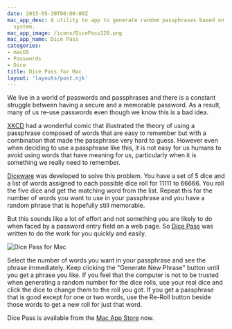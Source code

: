 ```yaml
---
date: 2015-05-30T00:00:00Z
mac_app_desc: A utility to app to generate random passphrases based on the Diceware
  system.
mac_app_image: /icons/DicePass128.png
mac_app_name: Dice Pass
categories:
- macOS
- Passwords
- Dice
title: Dice Pass for Mac
layout: 'layouts/post.njk'
---
```


We live in a world of passwords and passphrases and there is a constant struggle
between having a secure and a memorable password. As a result, many of us re-use
passwords even though we know this is a bad idea.

[XKCD][1] had a wonderful comic that illustrated the theory of using a
passphrase composed of words that are easy to remember but with a combination
that made the passphrase very hard to guess. However even when deciding to use a
passphrase like this, it is not easy for us humans to avoid using words that
have meaning for us, particularly when it is something we really need to
remember.

[Diceware][2] was developed to solve this problem. You have a set of 5 dice and
a list of words assigned to each possible dice roll for 11111 to 66666. You roll
the five dice and get the matching word from the list. Repeat this for the
number of words you want to use in your passphrase and you have a random phrase
that is hopefully still memorable.

But this sounds like a lot of effort and not something you are likely to do when
faced by a password entry field on a web page. So [Dice Pass][4] was written to
do the work for you quickly and easily.

![Dice Pass for Mac][3]

Select the number of words you want in your passphrase and see the phrase
immediately. Keep clicking the "Generate New Phrase" button until you get a
phrase you like. If you feel that the computer is not to be trusted when
generating a random number for the dice rolls, use your real dice and click the
dice to change them to the roll you got. If you get a passphrase that is good
except for one or two words, use the Re-Roll button beside those words to get a
new roll for just that word.

Dice Pass is available from the [Mac App Store][5] now.

[1]: https://xkcd.com/936/
[2]: http://world.std.com/~reinhold/diceware.html
[3]: /images/2015/DicePass_Mac.png
[4]: /dicepass/
[5]: https://itunes.apple.com/app/dice-pass/id997688302?mt=12&uo=4
